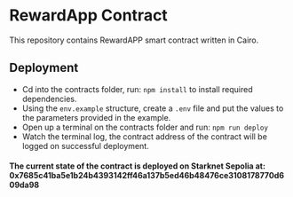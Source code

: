 # RewardApp Contract
This repository contains RewardAPP smart contract written in Cairo.

## Deployment
- Cd into the contracts folder, run: `npm install` to install required dependencies.
- Using the `env.example` structure, create a `.env` file and put the values to the parameters provided in the example.
- Open up a terminal on the contracts folder and run: `npm run deploy`
- Watch the terminal log, the contract address of the contract will be logged on successful deployment.

#### The current state of the contract is deployed on Starknet Sepolia at: 0x7685c41ba5e1b24b4393142ff46a137b5ed46b48476ce3108178770d609da98